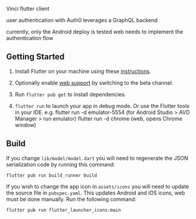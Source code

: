 Vinci flutter client

user authentication with Auth0
leverages a GraphQL backend

currently, only the Android deploy is tested
web needs to implement the authentication flow

## Getting Started

1. Install Flutter on your machine using these [instructions](https://flutter.dev/docs/get-started/install).

2. Optionally enable [web support](https://flutter.dev/docs/get-started/web) by switching to the beta channel.

3. Run `flutter pub get` to install dependencies.

4. `flutter run` to launch your app in debug mode. Or use the Flutter tools in your IDE.
e.g. flutter run -d emulator-5554 (for Android Studio > AVD Manager > run emulator)
flutter run -d chrome (web, opens Chrome window)

## Build

If you change `lib/model/model.dart` you will need to regenerate the JSON serialization code by running this command:

```
flutter pub run build_runner build
```

If you wish to change the app icon in `assets/icons` you will need to update the source file in `pubspec.yaml`. This updates Android and iOS icons, web must be done manually. Run the following command:

```
flutter pub run flutter_launcher_icons:main
```
